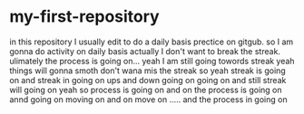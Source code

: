 # my-first-repository
in this repository I usually edit to do a daily basis prectice on gitgub.
so I am gonna do activity on daily basis actually I don't want to break the streak.
ulimately the process is going on...
yeah I am still going towords streak
yeah things will gonna smoth
don't wana mis the streak
so yeah streak is going on
and streak in going on
ups and down going on
going on
and still streak will going on
yeah so process is going on and on
the process is going on
annd going on
moving on and on
move on .....
and the process in going on
